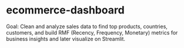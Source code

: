 # ecommerce-dashboard
Goal: Clean and analyze sales data to find top products, countries, customers, and build RMF (Recency, Frequency, Monetary) metrics for business insights and later visualize on Streamlit.
